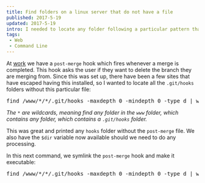 ```yaml
---
title: Find folders on a linux server that do not have a file
published: 2017-5-19
updated: 2017-5-19
intro: I needed to locate any folder following a particular pattern that did not have a particular file. The command allows you to locate the folders and perform actions on them.
tags:
 - Web
 - Command Line
---
```


At [work](https://www.liquidlight.co.uk/) we have a `post-merge` hook which fires whenever a merge is completed. This hook asks the user if they want to delete the branch they are merging from. Since this was set up, there have been a few sites that have escaped having this installed, so I wanted to locate all the `.git/hooks` folders without this particular file:

<pre class="language-bash">find /www/*/*/.git/hooks -maxdepth 0 -mindepth 0 -type d | while read dir; do [[ ! -f $dir/post-merge ]] && echo "$dir"; done</pre>

_The `*` are wildcards, meaning find any folder in the `www` folder, which contains any folder, which contains a `.git/hooks` folder._

This was great and printed any `hooks` folder without the `post-merge` file. We also have the `$dir` variable now available should we need to do any processing.

In this next command, we symlink the `post-merge` hook and make it executable:

<pre class="language-bash">find /www/*/*/.git/hooks -maxdepth 0 -mindepth 0 -type d | while read dir; do [[ ! -f $dir/post-merge ]] && ln -s $dir/post-merge /path/to/shared/post-merge && sudo chmod +x $dir/post-merge; done</pre>